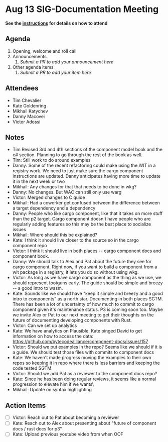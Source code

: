 # Aug 13 SIG-Documentation Meeting

**See the [instructions](../README.md) for details on how to attend**

## Agenda

1. Opening, welcome and roll call
1. Announcements
    1. _Submit a PR to add your announcement here_
1. Other agenda items
    1. _Submit a PR to add your item here_

## Attendees

* Tim Chevalier
* Kate Goldenring
* Mikhail Katychev
* Danny Macovei
* Victor Adossi

## Notes

* Tim Revised 3rd and 4th sections of the component model book and the c# section. Planning to go through the rest of the book as well.
* Tim: Still work to do around examples
* Danny: Some of the recent refactoring could make using the WIT in a registry work. We need to just make sure the cargo component instructions are updated. Danny anticipates having more time to update it in the next week or two
* Mikhail: Any changes for that that needs to be done in wkg?
* Danny: No changes. But WAC can still only use warg
* Victor: Merged changes to C quide
* Mikhail: Had a coworker get confused between the difference between a target dependency and a dependency
* Danny: People who like cargo component, like that it takes on more stuff than the p2 target. Cargo component doesn't have people who are regularly adding features so this may be the best place to socialize issues
* Mikhail: Where should this be explained?
* Kate: I think it should live closer to the source so in the cargo component repo
* Victor: I think it should live in both places -- cargo component docs and component book. 
* Danny: We should talk to Alex and Pat about the future they see for cargo component. Right now, if you want to build a component from a wit package in a registry, it lets you do so without using wkg.
* Victor: As long as we have cargo component as the thing as we use, we should represent footguns early. The guide should be simple and breezy -- a good intro to wasm.
* Kate: Sounds like we should have "keep it simple and breezy and a good intro to components" as a north star. Documenting in both places SGTM. There has been a lot of uncertainty of how much to commit to cargo component given it's maintenance status. P3 is coming soon too. Maybe we invite Alex or Pat to our next meeting to get their thoughts on the future of documenting developing components with Rust.
* Victor: Can we set up analytics
* Kate: We have analytics on Plausible. Kate pinged David to get information on how to access the data: https://github.com/bytecodealliance/component-docs/issues/157
* Victor: Should we put examples in the repo? Seems like we should if it is a guide. We should test those files with commits to component docs
* Kate: We haven't made progress moving the examples to their own repos so keeping it in repo where there is less barriers and keeping the code tested SGTM.
* Victor: Should we add Pat as a reviewer to the component docs repo?
* Kate: Since he has been doing regular reviews, it seems like a normal progression to elevate him if we wants\
* Mikhail: Update on syntax highlighting

## Action Items

* [ ] Victor: Reach out to Pat about becoming a reviewer
* [ ] Kate: Reach out to Alex about presenting about "future of component docs / rust docs for p3"
* [ ] Kate: Upload previous youtube video from when OOF
